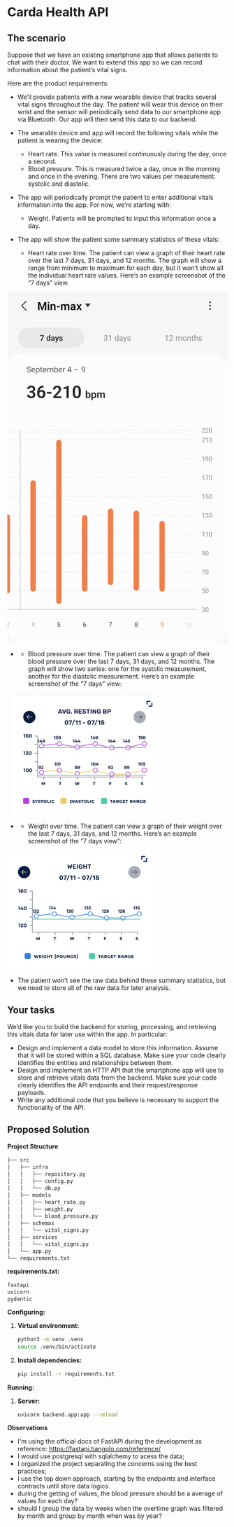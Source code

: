 # Carda Health API
## The scenario
Suppose that we have an existing smartphone app that allows patients to chat with their doctor.
We want to extend this app so we can record information about the patient’s vital signs.

Here are the product requirements:

- We’ll provide patients with a new wearable device that tracks several vital signs throughout the day. The patient will wear this device on their wrist and the sensor will periodically send data to our smartphone app via Bluetooth. Our app will then send this data to our backend.

- The wearable device and app will record the following vitals while the patient is wearing
the device:
    - Heart rate. This value is measured continuously during the day, once a second.
    - Blood pressure. This is measured twice a day, once in the morning and once in the evening. There are two values per measurement: systolic and diastolic.
- The app will periodically prompt the patient to enter additional vitals information into the app. For now, we’re starting with:
    - Weight. Patients will be prompted to input this information once a day.
- The app will show the patient some summary statistics of these vitals:
    - Heart rate over time. The patient can view a graph of their heart rate over the last 7 days, 31 days, and 12 months. The graph will show a range from minimum to maximum for each day, but it won’t show all the individual heart rate values. Here’s an example screenshot of the “7 days” view.

![image](./img/heart-rate.png)

- - Blood pressure over time. The patient can view a graph of their blood pressure over the last 7 days, 31 days, and 12 months. The graph will show two series: one for the systolic measurement, another for the diastolic measurement. Here’s an example screenshot of the “7 days” view:

![image](./img/blood-pressure.png)

- - Weight over time. The patient can view a graph of their weight over the last 7 days, 31 days, and 12 months. Here’s an example screenshot of the “7 days view”:

![image](./img/weight.png)

- The patient won’t see the raw data behind these summary statistics, but we need to store all of the raw data for later analysis.

## Your tasks
We’d like you to build the backend for storing, processing, and retrieving this vitals data for later use within the app. In particular:
- Design and implement a data model to store this information. Assume that it will be stored within a SQL database. Make sure your code clearly identifies the entities and relationships between them.
- Design and implement an HTTP API that the smartphone app will use to store and retrieve vitals data from the backend. Make sure your code clearly identifies the API endpoints and their request/response payloads.
- Write any additional code that you believe is necessary to support the functionality of the API.

## Proposed Solution
**Project Structure**
```
├── src
│   ├── infra
│   │   ├── repository.py
│   │   ├── config.py
│   │   └── db.py
│   ├── models
│   │   ├── heart_rate.py
│   │   ├── weight.py
│   │   └── blood_pressure.py
│   ├── schemas
│   │   └── vital_signs.py
│   ├── services
│   │   └── vital_signs.py
│   └── app.py
└── requirements.txt
```

**requirements.txt:**

```
fastapi
uvicorn
pydantic
```

**Configuring:**

1. **Virtual environment:**
   ```bash
   python3 -m venv .venv
   source .venv/bin/activate
   ```

2. **Install dependencies:**
   ```bash
   pip install -r requirements.txt
   ```

**Running:**
1. **Server:**
   ```bash
   uvicorn backend.app:app --reload
   ```

**Observations**
- I'm using the official docs of FastAPI during the development as reference:
https://fastapi.tiangolo.com/reference/
- I would use postgresql with sqlalchemy to acess the data;
- I organized the project separating the concerns using the best practices;
- I use the top down approach, starting by the endpoints and interface contracts until store data logics.
- during the getting of values, the blood pressure should be a average of values for each day?
- should I group the data by weeks when the overtime graph was filtered by month and group by month when was by year?